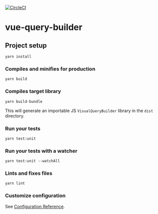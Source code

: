 [![CircleCI](https://img.shields.io/circleci/project/github/ToucanToco/vue-query-builder.svg)](https://circleci.com/gh/ToucanToco/vue-query-builder)

# vue-query-builder

## Project setup
```
yarn install
```

### Compiles and minifies for production
```
yarn build
```

### Compiles target library
```
yarn build-bundle
```

This will generate an importable JS `VisualQueryBuilder` library in the `dist` directory.

### Run your tests
```
yarn test:unit
```

### Run your tests with a watcher
```
yarn test:unit --watchAll
```



### Lints and fixes files
```
yarn lint
```

### Customize configuration
See [Configuration Reference](https://cli.vuejs.org/config/).

